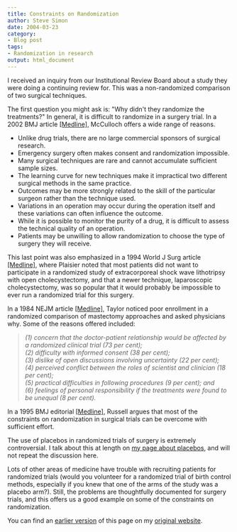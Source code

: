 ```yaml
---
title: Constraints on Randomization
author: Steve Simon
date: 2004-03-23
category:
- Blog post
tags:
- Randomization in research
output: html_document
---
```

I received an inquiry from our Institutional Review Board about a study
they were doing a continuing review for. This was a non-randomized
comparison of two surgical techniques.

The first question you might ask is: \"Why didn\'t they randomize the
treatments?\" In general, it is difficult to randomize in a surgery
trial. In a 2002 BMJ article
[\[Medline\]](http://www.ncbi.nlm.nih.gov/entrez/query.fcgi?cmd=Retrieve&db=PubMed&list_uids=12065273&dopt=Abstract),
McCulloch offers a wide range of reasons.

-   Unlike drug trials, there are no large commercial sponsors of
    surgical research.
-   Emergency surgery often makes consent and randomization impossible.
-   Many surgical techniques are rare and cannot accumulate sufficient
    sample sizes.
-   The learning curve for new techniques make it impractical two
    different surgical methods in the same practice.
-   Outcomes may be more strongly related to the skill of the particular
    surgeon rather than the technique used.
-   Variations in an operation may occur during the operation itself and
    these variations can often influence the outcome.
-   While it is possible to monitor the purity of a drug, it is
    difficult to assess the technical quality of an operation.
-   Patients may be unwilling to allow randomization to choose the type
    of surgery they will receive.

This last point was also emphasized in a 1994 World J Surg article
[\[Medline\]](http://www.ncbi.nlm.nih.gov/entrez/query.fcgi?cmd=Retrieve&db=PubMed&list_uids=7975698&dopt=Abstract),
where Plaisier noted that most patients did not want to participate in a
randomized study of extracorporeal shock wave lithotripsy with open
cholecystectomy, and that a newer technique, laparoscopic
cholecystectomy, was so popular that it would probably be impossible to
ever run a randomized trial for this surgery. 

In a 1984 NEJM article
[\[Medline\]](http://www.ncbi.nlm.nih.gov/entrez/query.fcgi?cmd=Retrieve&db=pubmed&dopt=Abstract&list_uids=6717508),
Taylor noticed poor enrollment in a randomized comparison of mastectomy
approaches and asked physicians why. Some of the reasons offered
included:

> *(1) concern that the doctor-patient relationship would be affected by
> a randomized clinical trial (73 per cent);\
> (2) difficulty with informed consent (38 per cent);\
> (3) dislike of open discussions involving uncertainty (22 per cent);\
> (4) perceived conflict between the roles of scientist and clinician
> (18 per cent);\
> (5) practical difficulties in following procedures (9 per cent); and\
> (6) feelings of personal responsibility if the treatments were found
> to be unequal (8 per cent).*

In a 1995 BMJ editorial
[\[Medline\]](http://www.ncbi.nlm.nih.gov/entrez/query.fcgi?cmd=Retrieve&db=pubmed&dopt=Abstract&list_uids=7496220),
Russell argues that most of the constraints on randomization in surgical
trials can be overcome with sufficient effort.

The use of placebos in randomized trials of surgery is extremely
controversial. I talk about this at length on [my page about
placebos](../plan/placebo.asp), and will not repeat the discussion here.

Lots of other areas of medicine have trouble with recruiting patients
for randomized trials (would you volunteer for a randomized trial of
birth control methods, especially if you knew that one of the arms of
the study was a placebo arm?). Still, the problems are thoughtfully
documented for surgery trials, and this offers us a good example on some
of the constraints on randomization.

You can find an [earlier version](http://www.pmean.com/04/constraints.html) of this page on my [original website](http://www.pmean.com/original_site.html).
